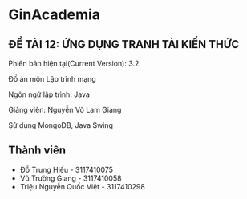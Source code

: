 # GinAcademia

## ĐỀ TÀI 12: ỨNG DỤNG TRANH TÀI KIẾN THỨC

Phiên bản hiện tại(Current Version): 3.2

Đồ án môn Lập trình mạng

Ngôn ngữ lập trình: Java

Giảng viên: Nguyễn Võ Lam Giang

Sử dụng MongoDB, Java Swing

## Thành viên

- Đỗ Trung Hiếu - 3117410075
- Vũ Trường Giang - 3117410058
- Triệu Nguyễn Quốc Việt - 3117410298
